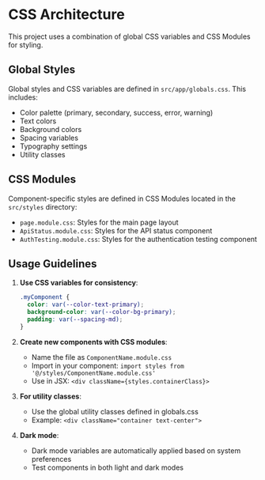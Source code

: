 # CSS Architecture

This project uses a combination of global CSS variables and CSS Modules for styling.

## Global Styles

Global styles and CSS variables are defined in `src/app/globals.css`. This includes:

- Color palette (primary, secondary, success, error, warning)
- Text colors
- Background colors
- Spacing variables
- Typography settings
- Utility classes

## CSS Modules

Component-specific styles are defined in CSS Modules located in the `src/styles` directory:

- `page.module.css`: Styles for the main page layout
- `ApiStatus.module.css`: Styles for the API status component
- `AuthTesting.module.css`: Styles for the authentication testing component

## Usage Guidelines

1. **Use CSS variables for consistency**:
   ```css
   .myComponent {
     color: var(--color-text-primary);
     background-color: var(--color-bg-primary);
     padding: var(--spacing-md);
   }
   ```

2. **Create new components with CSS modules**:
   - Name the file as `ComponentName.module.css`
   - Import in your component: `import styles from '@/styles/ComponentName.module.css'`
   - Use in JSX: `<div className={styles.containerClass}>`

3. **For utility classes**:
   - Use the global utility classes defined in globals.css
   - Example: `<div className="container text-center">`

4. **Dark mode**:
   - Dark mode variables are automatically applied based on system preferences
   - Test components in both light and dark modes 